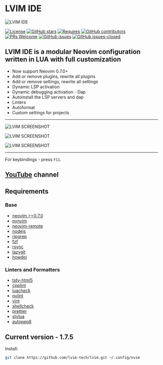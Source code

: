 # LVIM IDE

![LVIM IDE](https://github.com/lvim-tech/lvim/blob/production/media/lvim-ide-logo.png)

[![License](https://img.shields.io/badge/License-BSD%203--Clause-blue.svg)](https://github.com/lvim-tech/lvim/blob/production/LICENSE)
[![GitHub stars](https://img.shields.io/github/stars/lvim-tech/lvim.svg?style=social&label=Star)](https://github.com/lvim-tech/lvim/stargazers/)
[![Requires](https://img.shields.io/badge/requires-nvim%200.7%2B-9cf?logo=neovim)](https://neovim.io//)
[![GitHub contributors](https://img.shields.io/github/contributors/lvim-tech/lvim.svg)](https://github.com/lvim-tech/lvim/graphs/contributors/)
[![PRs Welcome](https://img.shields.io/badge/PRs-welcome-brightgreen.svg)](http://makeapullrequest.com)
[![GitHub issues](https://img.shields.io/github/issues/lvim-tech/lvim.svg)](https://github.com/lvim-tech/lvim/issues/)
[![GitHub issues-closed](https://img.shields.io/github/issues-closed/lvim-tech/lvim.svg)](https://github.com/lvim-tech/lvim/issues?q=is%3Aissue+is%3Aclosed)

## LVIM IDE is a modular Neovim configuration written in LUA with full customization

-   Now support Neovim 0.7.0+
-   Add or remove plugins, rewrite all plugins
-   Add or remove settings, rewrite all settings
-   Dynamic LSP activation
-   Dynamic debugging activation - Dap
-   Autoinstall the LSP servers and dap
-   Linters
-   Autoformat
-   Custom settings for projects

---

![LVIM SCREENSHOT](https://github.com/lvim-tech/lvim/blob/production/media/lvim-ide-screenshot_01.png)

![LVIM SCREENSHOT](https://github.com/lvim-tech/lvim/blob/production/media/lvim-ide-screenshot_02.png)

![LVIM SCREENSHOT](https://github.com/lvim-tech/lvim/blob/production/media/lvim-ide-screenshot_03.png)

---

For keybindings - press `F11`.

## [YouTube](https://www.youtube.com/channel/UCSV5_UXKLl1JDZbQaYWuFKQ) channel

## Requirements

### Base

-   [neovim >=0.7.0](https://github.com/neovim/neovim/wiki/Installing-Neovim)
-   [pynvim](https://github.com/neovim/pynvim)
-   [neovim-remote](https://github.com/mhinz/neovim-remote)
-   [nodejs](https://nodejs.org/en/)
-   [ripgrep](https://github.com/BurntSushi/ripgrep)
-   [fzf](https://github.com/junegunn/fzf)
-   [rsync](https://github.com/WayneD/rsync)
-   [lazygit](https://github.com/jesseduffield/lazygit)
-   [howdoi](https://github.com/gleitz/howdoi)

### Linters and Formatters

-   [tidy-html5](https://github.com/htacg/tidy-html5)
-   [cpplint](https://github.com/cpplint/cpplint)
-   [luacheck](https://github.com/mpeterv/luacheck)
-   [pylint](https://github.com/PyCQA/pylint)
-   [vint](https://github.com/Vimjas/vint)
-   [shellcheck](https://github.com/koalaman/shellcheck)
-   [prettier](https://github.com/prettier/prettier)
-   [stylua](https://github.com/JohnnyMorganz/StyLua)
-   [autopep8](https://github.com/hhatto/autopep8)

## Current version - 1.7.5

Install:

```bash
git clone https://github.com/lvim-tech/lvim.git ~/.config/nvim
```
